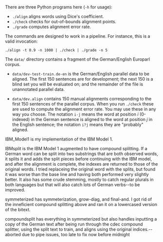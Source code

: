 There are three Python programs here (`-h` for usage):

 - `./align` aligns words using Dice's coefficient.
 - `./check` checks for out-of-bounds alignment points.
 - `./grade` computes alignment error rate.

The commands are designed to work in a pipeline. For instance, this is a valid invocation:

    ./align -t 0.9 -n 1000 | ./check | ./grade -n 5


The `data/` directory contains a fragment of the German/English Europarl corpus.

 - `data/dev-test-train.de-en` is the German/English parallel data to be aligned. The first 150 sentences are for development; the next 150 is a blind set you will be evaluated on; and the remainder of the file is unannotated parallel data.

 - `data/dev.align` contains 150 manual alignments corresponding to the first 150 sentences of the parallel corpus. When you run `./check` these are used to compute the alignment error rate. You may use these in any way you choose. The notation `i-j` means the word at position *i* (0-indexed) in the German sentence is aligned to the word at position *j* in the English sentence; the notation `i?j` means they are "probably" aligned.


IBM_Model1 is my implementation of the IBM Model 1.

IBMsplit is the IBM Model 1 augmented to have compound splitting. If a German word can be split into two substrings that are both observed words, it splits it and adds the split pieces before continuing with the IBM model, and after the alignment is complete, the indexes are returned to those of the original words. I tried replaceing the original word with the splits, but found it was worse than the base line and having both performed very slightly better. It also has some crude stemming,  mostly to catch regular plurals in both languages but that will also catch lots of German verbs--to be improved.

symmeterized has symmeterization, grow-diag, and final-and. I got rid of the inneficient compound splitting above and ran it on a lowercased version of the bitext.

compoundsplit has everything in symmeterized but also handles inputting a copy of the German text after being run through the cdec compound splitter, using the split text to train, and aligns using the original indices.--aborted due to pipe issues, too late to fix now before midnight
